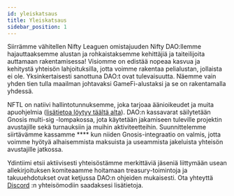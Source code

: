 ```yaml
---
id: yleiskatsaus
title: Yleiskatsaus
sidebar_position: 1
---
```


Siirrämme vähitellen Nifty Leaguen omistajuuden Nifty DAO:llemme hajauttaaksemme alustan ja rohkaistaksemme kehittäjiä ja taiteilijoita auttamaan rakentamisessa! Visiomme on edistää nopeaa kasvua ja kehitystä yhteisön lahjoituksilla, jotta voimme rakentaa pelialustan, jollaista ei ole. Yksinkertaisesti sanottuna DAO:t ovat tulevaisuutta. Näemme vain yhden tien tulla maailman johtavaksi GameFi-alustaksi ja se on rakentamalla yhdessä.

NFTL on natiivi hallintotunnuksemme, joka tarjoaa äänioikeudet ja muita apuohjelmia ([lisätietoa löytyy täältä alta](https://nifty-league.com/about#nftl)). DAO:n kassavarat säilytetään Gnosis multi-sig -lompakossa, jota käytetään jakamiseen tuleville projektin avustajille sekä turnauksiin ja muihin aktiviteetteihin. Suunnittelemme siirtävämme kassamme **** kun niiden Gnosis-integraatio on valmis, jotta voimme hyötyä alhaisemmista maksuista ja useammista jakeluista yhteisön avustajille jatkossa.

Ydintiimi etsii aktiivisesti yhteisöstämme merkittäviä jäseniä liittymään usean allekirjoituksen komiteaamme hoitamaan treasury-toimintoja ja takuuehdotukset ovat ketjussa DAO:n ohjeiden mukaisesti. Ota yhteyttä [Discord](https://discord.gg/niftyleague) :n yhteisömodiin saadaksesi lisätietoja.
